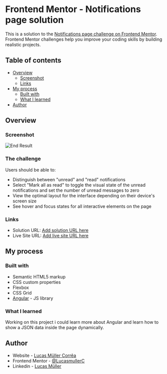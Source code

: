 # Frontend Mentor - Notifications page solution

This is a solution to the [Notifications page challenge on Frontend Mentor](https://www.frontendmentor.io/challenges/notifications-page-DqK5QAmKbC). Frontend Mentor challenges help you improve your coding skills by building realistic projects. 

## Table of contents

- [Overview](#overview)
  - [Screenshot](#screenshot)
  - [Links](#links)
- [My process](#my-process)
  - [Built with](#built-with)
  - [What I learned](#what-i-learned)
- [Author](#author)

## Overview

### Screenshot

![End Result](https://i.imgur.com/1JH9Nlj.png)

### The challenge

Users should be able to:

- Distinguish between "unread" and "read" notifications
- Select "Mark all as read" to toggle the visual state of the unread notifications and set the number of unread messages to zero
- View the optimal layout for the interface depending on their device's screen size
- See hover and focus states for all interactive elements on the page

### Links

- Solution URL: [Add solution URL here](https://www.frontendmentor.io/solutions/notifications-page-using-angular-CsbVNXy5uy)
- Live Site URL: [Add live site URL here](https://frontend-mentor-projects-s75l.vercel.app/)

## My process

### Built with

- Semantic HTML5 markup
- CSS custom properties
- Flexbox
- CSS Grid
- [Angular](https://angular.io/) - JS library

### What I learned

Working on this project i could learn more about Angular and learn how to show a JSON data inside the page dynamically.

## Author

- Website - [Lucas Müller Corrêa](https://github.com/LucasmullerC)
- Frontend Mentor - [@LucasmullerC](https://www.frontendmentor.io/profile/LucasmullerC)
- Linkedin - [Lucas Müller](https://www.linkedin.com/in/lucas-m%C3%BCller-corr%C3%AAa-66721b213/)
